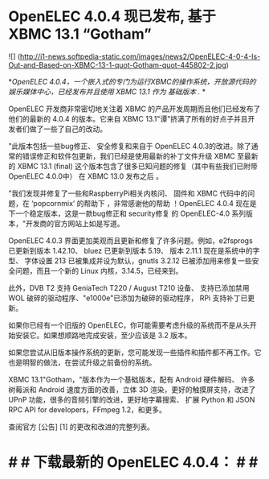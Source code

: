 OpenELEC 4.0.4 现已发布, 基于 XBMC 13.1 “Gotham”
================================================================================

![] (http://i1-news.softpedia-static.com/images/news2/OpenELEC-4-0-4-Is-Out-and-Based-on-XBMC-13-1-quot-Gotham-quot-445802-2.jpg)


**OpenELEC 4.0.4，一个嵌入式的专门为运行XBMC的操作系统，开放源代码的娱乐媒体中心，已经发布并且使用 XBMC 13.1 作为 基础版本 .* *

OpenELEC 开发商非常密切地关注着 XBMC 
的产品开发周期而且他们已经发布了他们的最新的 4.0.4 的版本。它来自 XBMC 
13.1"谭"挤满了所有的好点子并且开发者们做了一些了自己的改动。

"此版本包括一些bug修正、 安全修复和来自于 OpenELEC
4.0.3的改进。除了通常的错误修正和软件包更新，我们已经是使用最新的补丁文件升级 XBMC 至最新的 XBMC 13.1 (final)
这个版本包含了很多已知问题的修复（其中有些我们已附带 OpenELEC 4.0.0中） 在 XBMC 13.0 发布之后 。

"我们发现并修复了一些和RaspberryPi相关内核问、 固件和 XBMC 代码中的问题，在 ‘popcornmix’ 的帮助下 ，非常感谢他的帮助 ！OpenELEC 4.0.4 现在是下一个稳定版本，这是一款bug修正和 security修复 的 OpenELEC-4.0 系列版本，"开发商的官方网站上如是写道。

OpenELEC 4.0.3 界面更加美观而且更新和修复了许多问题。例如，e2fsprogs 已更新到版本 1.42.10、 bluez 已更新到版本 5.19、 版本 2.11.1 现在是系统中的字型、 字体设置 213 已被集成并设为默认，gnutls 3.2.12 已被添加用来修复一些安全问题，而且一个新的 Linux 内核，3.14.5，已经来到。

此外，DVB T2 支持 GeniaTech T220 / August T210 设备、 支持已添加禁用 WOL 破碎的驱动程序、"e1000e"已添加为破碎的驱动程序， RPi 支持补丁已更新。

如果你已经有一个旧版的 OpenELEC，你可能需要考虑升级的系统而不是从头开始安装它。如果想顺路地完成安装，至少应该是 3.2 版本。

如果您尝试从旧版本操作系统的更新，您可能发现一些插件和插件都不再工作。它也是明智的做法，在尝试升级之前备份的系统。

XBMC 13.1"Gotham，"版本作为一个基础版本，配有 Android 硬件解码、 许多树莓派和 Android 速度方面的改善，立体 3D 渲染，更好的触摸屏支持，改进了 UPnP 功能，很多的音频引擎的改进，更好地字幕搜索、 扩展 Python 和 JSON RPC API for developers，FFmpeg 1.2，和更多。


查阅官方 [公告] [1] 的更改和改进的完整列表。


# # # 下载最新的 OpenELEC 4.0.4： # # #